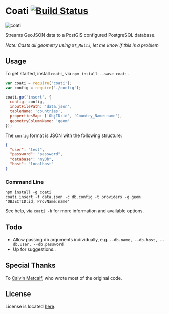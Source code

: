 # Coati [![Build Status][2]][3]

![coati][4]

Streams GeoJSON data to a PostGIS configured PostgreSQL database.

*Note: Casts all geometry using `ST_Multi`, let me know if this is a problem*


## Usage

To get started, install `coati`, via `npm install --save coati`.

```js
var coati = require('coati');
var config = require('./config');

coati.go('insert', {
  config: config,
  inputFilePath: 'data.json',
  tableName: 'countries',
  propertiesMap: ['ObjID:id', 'Country_Name:name'],
  geometryColumnName: 'geom'
});
```

The `config` format is JSON with the following structure:

```json
{
  "user": "test",
  "password": "password",
  "database": "myDb",
  "host": "localhost"
}
```


### Command Line

```
npm install -g coati
coati insert -f data.json -c db.config -t providers -g geom 'OBJECTID:id, ProvName:name'
```

See help, via `coati -h` for more information and available options.


## Todo

* Allow passing db arguments individually, e.g. `--db.name, --db.host, --db.user, --db.password`
* Up for suggestions..


## Special Thanks

To [Calvin Metcalf][1], who wrote most of the original code.


## License

License is located [here][5].

[1]: https://github.com/calvinmetcalf
[2]: https://travis-ci.org/AppGeo/coati.svg?branch=master
[3]: https://travis-ci.org/AppGeo/coati
[4]: http://upload.wikimedia.org/wikipedia/commons/e/e0/Coati_%28PSF%29.jpg
[5]: https://github.com/AppGeo/coati/blob/master/LICENSE.md
